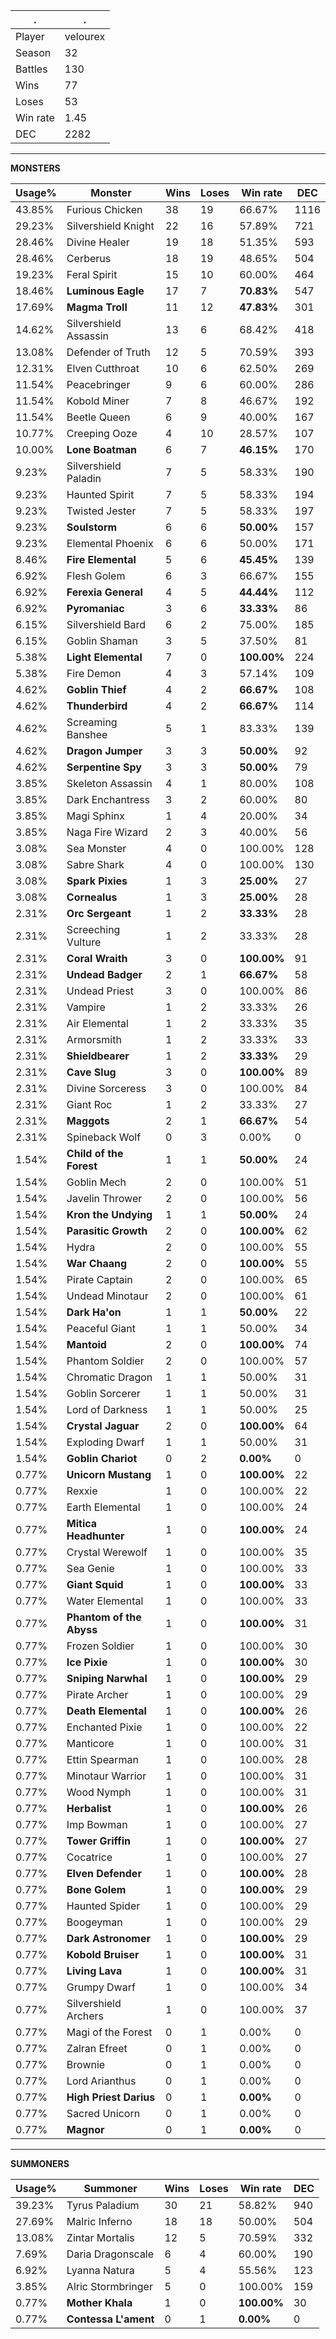 .|.
|-|-
Player|velourex
Season|32
Battles|130
Wins|77
Loses|53
Win rate|1.45
DEC|2282

---
**MONSTERS**

Usage%|Monster|Wins|Loses|Win rate|DEC|
-|-|-|-|-|-|
43.85%|Furious Chicken|38|19|66.67%|1116|
29.23%|Silvershield Knight|22|16|57.89%|721|
28.46%|Divine Healer|19|18|51.35%|593|
28.46%|Cerberus|18|19|48.65%|504|
19.23%|Feral Spirit|15|10|60.00%|464|
18.46%|**Luminous Eagle**|17|7|**70.83%**|547|
17.69%|**Magma Troll**|11|12|**47.83%**|301|
14.62%|Silvershield Assassin|13|6|68.42%|418|
13.08%|Defender of Truth|12|5|70.59%|393|
12.31%|Elven Cutthroat|10|6|62.50%|269|
11.54%|Peacebringer|9|6|60.00%|286|
11.54%|Kobold Miner|7|8|46.67%|192|
11.54%|Beetle Queen|6|9|40.00%|167|
10.77%|Creeping Ooze|4|10|28.57%|107|
10.00%|**Lone Boatman**|6|7|**46.15%**|170|
9.23%|Silvershield Paladin|7|5|58.33%|190|
9.23%|Haunted Spirit|7|5|58.33%|194|
9.23%|Twisted Jester|7|5|58.33%|197|
9.23%|**Soulstorm**|6|6|**50.00%**|157|
9.23%|Elemental Phoenix|6|6|50.00%|171|
8.46%|**Fire Elemental**|5|6|**45.45%**|139|
6.92%|Flesh Golem|6|3|66.67%|155|
6.92%|**Ferexia General**|4|5|**44.44%**|112|
6.92%|**Pyromaniac**|3|6|**33.33%**|86|
6.15%|Silvershield Bard|6|2|75.00%|185|
6.15%|Goblin Shaman|3|5|37.50%|81|
5.38%|**Light Elemental**|7|0|**100.00%**|224|
5.38%|Fire Demon|4|3|57.14%|109|
4.62%|**Goblin Thief**|4|2|**66.67%**|108|
4.62%|**Thunderbird**|4|2|**66.67%**|114|
4.62%|Screaming Banshee|5|1|83.33%|139|
4.62%|**Dragon Jumper**|3|3|**50.00%**|92|
4.62%|**Serpentine Spy**|3|3|**50.00%**|79|
3.85%|Skeleton Assassin|4|1|80.00%|108|
3.85%|Dark Enchantress|3|2|60.00%|80|
3.85%|Magi Sphinx|1|4|20.00%|34|
3.85%|Naga Fire Wizard|2|3|40.00%|56|
3.08%|Sea Monster|4|0|100.00%|128|
3.08%|Sabre Shark|4|0|100.00%|130|
3.08%|**Spark Pixies**|1|3|**25.00%**|27|
3.08%|**Cornealus**|1|3|**25.00%**|28|
2.31%|**Orc Sergeant**|1|2|**33.33%**|28|
2.31%|Screeching Vulture|1|2|33.33%|28|
2.31%|**Coral Wraith**|3|0|**100.00%**|91|
2.31%|**Undead Badger**|2|1|**66.67%**|58|
2.31%|Undead Priest|3|0|100.00%|86|
2.31%|Vampire|1|2|33.33%|26|
2.31%|Air Elemental|1|2|33.33%|35|
2.31%|Armorsmith|1|2|33.33%|33|
2.31%|**Shieldbearer**|1|2|**33.33%**|29|
2.31%|**Cave Slug**|3|0|**100.00%**|89|
2.31%|Divine Sorceress|3|0|100.00%|84|
2.31%|Giant Roc|1|2|33.33%|27|
2.31%|**Maggots**|2|1|**66.67%**|54|
2.31%|Spineback Wolf|0|3|0.00%|0|
1.54%|**Child of the Forest**|1|1|**50.00%**|24|
1.54%|Goblin Mech|2|0|100.00%|51|
1.54%|Javelin Thrower|2|0|100.00%|56|
1.54%|**Kron the Undying**|1|1|**50.00%**|24|
1.54%|**Parasitic Growth**|2|0|**100.00%**|62|
1.54%|Hydra|2|0|100.00%|55|
1.54%|**War Chaang**|2|0|**100.00%**|55|
1.54%|Pirate Captain|2|0|100.00%|65|
1.54%|Undead Minotaur|2|0|100.00%|61|
1.54%|**Dark Ha'on**|1|1|**50.00%**|22|
1.54%|Peaceful Giant|1|1|50.00%|34|
1.54%|**Mantoid**|2|0|**100.00%**|74|
1.54%|Phantom Soldier|2|0|100.00%|57|
1.54%|Chromatic Dragon|1|1|50.00%|31|
1.54%|Goblin Sorcerer|1|1|50.00%|31|
1.54%|Lord of Darkness|1|1|50.00%|25|
1.54%|**Crystal Jaguar**|2|0|**100.00%**|64|
1.54%|Exploding Dwarf|1|1|50.00%|31|
1.54%|**Goblin Chariot**|0|2|**0.00%**|0|
0.77%|**Unicorn Mustang**|1|0|**100.00%**|22|
0.77%|Rexxie|1|0|100.00%|22|
0.77%|Earth Elemental|1|0|100.00%|24|
0.77%|**Mitica Headhunter**|1|0|**100.00%**|24|
0.77%|Crystal Werewolf|1|0|100.00%|35|
0.77%|Sea Genie|1|0|100.00%|33|
0.77%|**Giant Squid**|1|0|**100.00%**|33|
0.77%|Water Elemental|1|0|100.00%|33|
0.77%|**Phantom of the Abyss**|1|0|**100.00%**|31|
0.77%|Frozen Soldier|1|0|100.00%|30|
0.77%|**Ice Pixie**|1|0|**100.00%**|30|
0.77%|**Sniping Narwhal**|1|0|**100.00%**|29|
0.77%|Pirate Archer|1|0|100.00%|29|
0.77%|**Death Elemental**|1|0|**100.00%**|26|
0.77%|Enchanted Pixie|1|0|100.00%|22|
0.77%|Manticore|1|0|100.00%|31|
0.77%|Ettin Spearman|1|0|100.00%|28|
0.77%|Minotaur Warrior|1|0|100.00%|31|
0.77%|Wood Nymph|1|0|100.00%|31|
0.77%|**Herbalist**|1|0|**100.00%**|26|
0.77%|Imp Bowman|1|0|100.00%|27|
0.77%|**Tower Griffin**|1|0|**100.00%**|27|
0.77%|Cocatrice|1|0|100.00%|27|
0.77%|**Elven Defender**|1|0|**100.00%**|28|
0.77%|**Bone Golem**|1|0|**100.00%**|29|
0.77%|Haunted Spider|1|0|100.00%|29|
0.77%|Boogeyman|1|0|100.00%|29|
0.77%|**Dark Astronomer**|1|0|**100.00%**|29|
0.77%|**Kobold Bruiser**|1|0|**100.00%**|31|
0.77%|**Living Lava**|1|0|**100.00%**|31|
0.77%|Grumpy Dwarf|1|0|100.00%|34|
0.77%|Silvershield Archers|1|0|100.00%|37|
0.77%|Magi of the Forest|0|1|0.00%|0|
0.77%|Zalran Efreet|0|1|0.00%|0|
0.77%|Brownie|0|1|0.00%|0|
0.77%|Lord Arianthus|0|1|0.00%|0|
0.77%|**High Priest Darius**|0|1|**0.00%**|0|
0.77%|Sacred Unicorn|0|1|0.00%|0|
0.77%|**Magnor**|0|1|**0.00%**|0|

---
**SUMMONERS**

Usage%|Summoner|Wins|Loses|Win rate|DEC|
-|-|-|-|-|-|
39.23%|Tyrus Paladium|30|21|58.82%|940|
27.69%|Malric Inferno|18|18|50.00%|504|
13.08%|Zintar Mortalis|12|5|70.59%|332|
7.69%|Daria Dragonscale|6|4|60.00%|190|
6.92%|Lyanna Natura|5|4|55.56%|123|
3.85%|Alric Stormbringer|5|0|100.00%|159|
0.77%|**Mother Khala**|1|0|**100.00%**|30|
0.77%|**Contessa L'ament**|0|1|**0.00%**|0|
